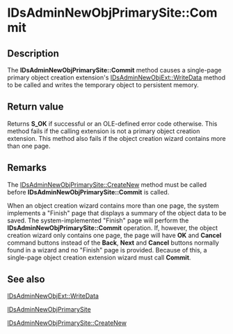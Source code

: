 # IDsAdminNewObjPrimarySite::Commit

## Description

The **IDsAdminNewObjPrimarySite::Commit** method causes a single-page primary object creation extension's [IDsAdminNewObjExt::WriteData](https://learn.microsoft.com/windows/desktop/api/dsadmin/nf-dsadmin-idsadminnewobjext-writedata) method to be called and writes the temporary object to persistent memory.

## Return value

Returns **S_OK** if successful or an OLE-defined error code otherwise. This method fails if the calling extension is not a primary object creation extension. This method also fails if the object creation wizard contains more than one page.

## Remarks

The [IDsAdminNewObjPrimarySite::CreateNew](https://learn.microsoft.com/windows/desktop/api/dsadmin/nf-dsadmin-idsadminnewobjprimarysite-createnew) method must be called before **IDsAdminNewObjPrimarySite::Commit** is called.

When an object creation wizard contains more than one page, the system implements a "Finish" page that displays a summary of the object data to be saved. The system-implemented "Finish" page will perform the **IDsAdminNewObjPrimarySite::Commit** operation. If, however, the object creation wizard only contains one page, the page will have **OK** and **Cancel** command buttons instead of the **Back**, **Next** and **Cancel** buttons normally found in a wizard and no "Finish" page is provided. Because of this, a single-page object creation extension wizard must call **Commit**.

## See also

[IDsAdminNewObjExt::WriteData](https://learn.microsoft.com/windows/desktop/api/dsadmin/nf-dsadmin-idsadminnewobjext-writedata)

[IDsAdminNewObjPrimarySite](https://learn.microsoft.com/windows/desktop/api/dsadmin/nn-dsadmin-idsadminnewobjprimarysite)

[IDsAdminNewObjPrimarySite::CreateNew](https://learn.microsoft.com/windows/desktop/api/dsadmin/nf-dsadmin-idsadminnewobjprimarysite-createnew)